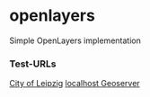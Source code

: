 # openlayers

Simple OpenLayers implementation

### Test-URLs

[City of Leipzig](https://geodienste.leipzig.de/l3/OpenData/wms?service=WMS&request=GetCapabilities)
[localhost Geoserver](http://localhost:8080/geoserver/demo/wms)
